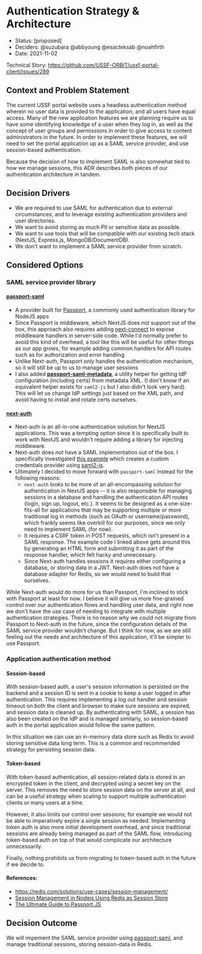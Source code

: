 # Authentication Strategy & Architecture

- Status: [proposed]
- Deciders: @suzubara @abbyoung @esacteksab @noahfirth
- Date: 2021-11-02

Technical Story: https://github.com/USSF-ORBIT/ussf-portal-client/issues/289

## Context and Problem Statement

The current USSF portal website uses a headless authentication method wherein no user data is provided to the application, and all users have equal access. Many of the new application features we are planning require us to have some identifying knowledge of a user when they log in, as well as the concept of user groups and permissions in order to give access to content administrators in the future. In order to implement these features, we will need to set the portal application up as a SAML service provider, and use session-based authentication.

Because the decision of how to implement SAML is also somewhat tied to how we manage sessions, this ADR describes both pieces of our authentication architecture in tandem.

## Decision Drivers

- We are required to use SAML for authentication due to external circumstances, and to leverage existing authentication providers and user directories.
- We want to avoid storing as much PII or sensitive data as possible.
- We want to use tools that will be compatible with our existing tech stack (NextJS, Express.js, MongoDB/DocumentDB).
- We don't want to implement a SAML service provider from scratch.

## Considered Options

### SAML service provider library

#### **[passport-saml](https://github.com/node-saml/passport-saml)**

- A provider built for [Passport](http://www.passportjs.org/), a commonly used authentication library for NodeJS apps
- Since Passport is middleware, which NextJS does not support out of the box, this approach also requires adding [next-connect](https://github.com/hoangvvo/next-connect) to expose middleware handlers in server-side code. While I'd normally prefer to avoid this kind of overhead, a tool like this will be useful for other things as our app grows, for example adding common handlers for API routes such as for authorization and error handling
- Unlike Next-auth, Passport _only_ handles the authentication mechanism, so it will still be up to us to manage user sessions
- I also added **[passport-saml-metadata](https://github.com/compwright/passport-saml-metadata)**, a utility helper for getting IdP configuration (including certs) from metadata XML. (I don't know if an equivalent helper exists for `saml2-js` but I also didn't look very hard). This will let us change IdP settings just based on the XML path, and avoid having to install and rotate certs ourselves.

#### **[next-auth](https://github.com/nextauthjs/next-auth)**

- Next-auth is an all-in-one authentication solution for NextJS applications. This was a tempting option since it is specifically built to work with NextJS and wouldn't require adding a library for injecting middleware.
- Next-auth does _not_ have a SAML implementation out of the box. I specifically investigated [this example](https://github.com/Jenyus-Org/next-auth-saml) which creates a custom credentials provider using [saml2-js](https://github.com/Clever/saml2).
- Ultimately I decided to move forward with `passport-saml` instead for the following reasons:
  - `next-auth` looks to be more of an all-encompassing solution for authentication in NextJS apps -- it is also responsible for managing sessions in a database and handling the authentication API routes (login, sign up, logout, etc.). It seems to be designed as a one-size-fits-all for applications that may be supporting multiple or more traditional log in methods (such as OAuth or username/password), which frankly seems like overkill for our purposes, since we only need to implement SAML (for now).
  - It requires a CSRF token in POST requests, which isn't present in a SAML response. The example code I linked above gets around this by generating an HTML form and submitting it as part of the response handler, which felt hacky and unnecessary.
  - Since Next-auth handles sessions it requires either configuring a database, or storing data in a JWT. Next-auth does not have a database adapter for Redis, so we would need to build that ourselves.

While Next-auth _would_ do more for us than Passport, I'm inclined to stick with Passport at least for now. I believe it will give us more fine-grained control over our authentication flows and handling user data, and right now we don't have the use case of needing to integrate with multiple authentication strategies. There is no reason why we could not migrate from Passport to Next-auth in the future, since the configuration details of the SAML service provider wouldn't change. But I think for now, as we are still feeling out the needs and architecture of this application, it'll be simpler to use Passport.

### Application authentication method

#### Session-based

With session-based auth, a user's session information is persisted on the backend and a session ID is sent in a cookie to keep a user logged in after authentication. This requires implementing a log out handler and session timeout on both the client and browser to make sure sessions are expired, and session data is cleaned up. By authenticating with SAML, a session has also been created on the IdP and is managed similarly, so session-based auth in the portal application would follow the same pattern.

In this situation we can use an in-memory data store such as Redis to avoid storing sensitive data long term. This is a common and recommended strategy for persisting session data.

#### Token-based

With token-based authentication, all session-related data is stored in an encrypted token in the client, and decrypted using a secret key on the server. This removes the need to store session data on the server at all, and can be a useful strategy when scaling to support multiple authentication clients or many users at a time.

However, it also limits our control over sessions; for example we would not be able to imperatively expire a single session as needed. Implementing token auth is also more initial development overhead, and since traditional sessions are already being managed as part of the SAML flow, introducing token-based auth on top of that would complicate our architecture unnecessarily.

Finally, nothing prohibits us from migrating to token-based auth in the future if we decide to.

#### References:

- https://redis.com/solutions/use-cases/session-management/
- [Session Management in Nodejs Using Redis as Session Store](https://medium.com/swlh/session-management-in-nodejs-using-redis-as-session-store-64186112aa9)
- [The Ultimate Guide to Passport JS](https://dev.to/zachgoll/the-ultimate-guide-to-passport-js-k2l)

## Decision Outcome

We will impement the SAML service provider using [passport-saml](https://github.com/node-saml/passport-saml), and manage traditional sessions, storing session-data in Redis.
